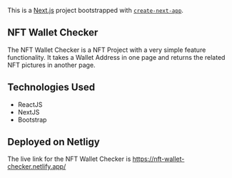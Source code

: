This is a [Next.js](https://nextjs.org/) project bootstrapped with [`create-next-app`](https://github.com/vercel/next.js/tree/canary/packages/create-next-app).

## NFT Wallet Checker

The NFT Wallet Checker is a NFT Project with a very simple feature functionality.
It takes a Wallet Address in one page and returns the related NFT pictures in another page. 

## Technologies Used

- ReactJS
- NextJS
- Bootstrap

## Deployed on Netligy

The live link for the NFT Wallet Checker is https://nft-wallet-checker.netlify.app/
